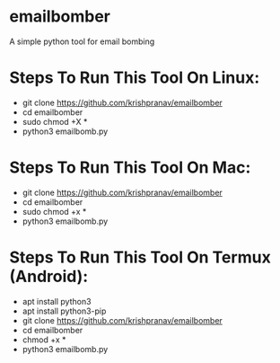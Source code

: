 # emailbomber
A simple python tool for email bombing

# Steps To Run This Tool On Linux:
- git clone https://github.com/krishpranav/emailbomber
- cd emailbomber
- sudo chmod +X *
- python3 emailbomb.py

# Steps To Run This Tool On Mac:
- git clone https://github.com/krishpranav/emailbomber
- cd emailbomber
- sudo chmod +x *
- python3 emailbomb.py

# Steps To Run This Tool On Termux (Android):
- apt install python3
- apt install python3-pip
- git clone https://github.com/krishpranav/emailbomber
- cd emailbomber
- chmod +x *
- python3 emailbomb.py
